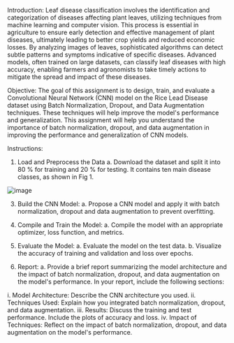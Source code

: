 Introduction:
Leaf disease classification involves the identification and categorization of diseases affecting plant leaves, utilizing techniques from machine learning and computer vision. This process is essential in agriculture to ensure early detection and effective management of plant diseases, ultimately leading to better crop yields and reduced economic losses. By analyzing images of leaves, sophisticated algorithms can detect subtle patterns and symptoms indicative of specific diseases. Advanced models, often trained on large datasets, can classify leaf diseases with high accuracy, enabling farmers and agronomists to take timely actions to mitigate the spread and impact of these diseases.

Objective:
The goal of this assignment is to design, train, and evaluate a Convolutional Neural Network (CNN) model on the Rice Lead Disease dataset using Batch Normalization, Dropout, and Data Augmentation techniques. These techniques will help improve the model's performance and generalization. This assignment will help you understand the importance of batch normalization, dropout, and data augmentation in improving the performance and generalization of CNN models.

Instructions:
1.	Load and Preprocess the Data
a.	Download the dataset and split it into 80 % for training and 20 % for testing. It contains ten main disease classes, as shown in Fig 1.

![image](https://github.com/azizisya/UPI_summer_course/assets/6631236/2e879569-0d39-4dd5-994b-baaeb408dffd)


3.	Build the CNN Model:
a.	Propose a CNN model and apply it with batch normalization, dropout and data augmentation to prevent overfitting.

4.	Compile and Train the Model:
a.	Compile the model with an appropriate optimizer, loss function, and metrics.

5.	Evaluate the Model:
a.	Evaluate the model on the test data.
b.	Visualize the accuracy of training and validation and loss over epochs.

6.	Report:
a.	Provide a brief report summarizing the model architecture and the impact of batch normalization, dropout, and data augmentation on the model's performance. In your report, include the following sections:

i.	Model Architecture: Describe the CNN architecture you used.
ii.	Techniques Used: Explain how you integrated batch normalization, dropout, and data augmentation.
iii.	Results: Discuss the training and test performance. Include the plots of accuracy and loss.
iv.	Impact of Techniques: Reflect on the impact of batch normalization, dropout, and data augmentation on the model's performance.

